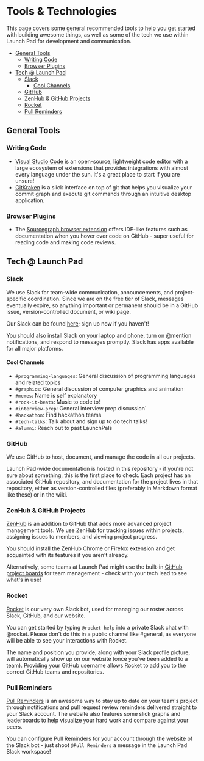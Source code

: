 # Tools & Technologies

This page covers some general recommended tools to help you get started with
building awesome things, as well as some of the tech we use within Launch Pad
for development and communication.

* [General Tools](#general-tools)
  * [Writing Code](#writing-code)
  * [Browser Plugins](#browser-plugins)
* [Tech @ Launch Pad](#tech--launch-pad)
  * [Slack](#slack)
    * [Cool Channels](#cool-channels)
  * [GitHub](#github)
  * [ZenHub & GitHub Projects](#zenhub--github-projects)
  * [Rocket](#rocket)
  * [Pull Reminders](#pull-reminders)

## General Tools

### Writing Code

* [Visual Studio Code](https://code.visualstudio.com/) is an open-source,
  lightweight code editor with a large ecosystem of extensions that provides
  integrations with almost every language under the sun. It's a great place to
  start if you are unsure!
* [GitKraken](https://www.gitkraken.com/git-client) is a slick interface on top
  of git that helps you visualize your commit graph and execute git commands
  through an intuitive desktop application.

### Browser Plugins

* The [Sourcegraph browser extension](https://docs.sourcegraph.com/integration/browser_extension)
  offers IDE-like features such as documentation when you hover over code on
  GitHub - super useful for reading code and making code reviews.

## Tech @ Launch Pad

### Slack

We use Slack for team-wide communication, announcements, and project-specific
coordination. Since we are on the free tier of Slack, messages eventually
expire, so anything important or permanent should be in a GitHub issue,
version-controlled document, or wiki page.

Our Slack can be found [here](https://ubclaunchpad.slack.com); sign up now if
you haven't!

You should also install Slack on your laptop and phone, turn on @mention
notifications, and respond to messages promptly. Slack has apps available for
all major platforms.

#### Cool Channels

* `#programming-languages`: General discussion of programming languages and
  related topics
* `#graphics`: General discussion of computer graphics and animation
* `#memes`: Name is self explanatory
* `#rock-it-beats`: Music to code to!
* `#interview-prep`: General interview prep discussion`
* `#hackathon`: Find hackathon teams
* `#tech-talks`: Talk about and sign up to do tech talks!
* `#alumni`: Reach out to past LaunchPals

### GitHub

We use GitHub to host, document, and manage the code in all our projects.

Launch Pad-wide documentation is hosted in this repository - if you're not sure
about something, this is the first place to check. Each project has an
associated GitHub repository, and documentation for the project lives in that
repository, either as version-controlled files (preferably in Markdown format
like these) or in the wiki.

### ZenHub & GitHub Projects

[ZenHub](https://www.zenhub.com/) is an addition to GitHub that adds more
advanced project management tools. We use ZenHub for tracking issues within
projects, assigning issues to members, and viewing project progress.

You should install the ZenHub Chrome or Firefox extension and get acquainted with
its features if you aren't already.

Alternatively, some teams at Launch Pad might use the built-in
[GitHub project boards](https://help.github.com/articles/about-project-boards/)
for team management - check with your tech lead to see what's in use!

### Rocket

[Rocket](https://github.com/ubclaunchpad/rocket) is our very own Slack bot, used
for managing our roster across Slack, GitHub, and our website.

You can get started by typing `@rocket help` into a private Slack chat with
@rocket. Please don't do this in a public channel like #general, as everyone
will be able to see your interactions with Rocket.

The name and position you provide, along with your Slack profile picture, will
automatically show up on our website (once you've been added to a team).
Providing your GitHub username allows Rocket to add you to the correct GitHub
teams and repositories.

### Pull Reminders

[Pull Reminders](https://pullreminders.com/) is an awesome way to stay up to date
on your team's project through notifications and pull request review reminders
delivered straight to your Slack account. The website also features some slick
graphs and leaderboards to help visualize your hard work and compare against
your peers.

You can configure Pull Reminders for your account through the website of the
Slack bot - just shoot `@Pull Reminders` a message in the Launch Pad Slack
workspace!
